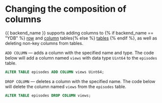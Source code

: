 # Changing the composition of columns

{{ backend_name }} supports adding columns to {% if backend_name == "YDB" %} [row](../../../../concepts/datamodel/table.md#row-oriented-tables) and [column](../../../../concepts/datamodel/table.md#column-oriented-tables) tables{% else %} [tables](../../../../concepts/datamodel/table.md) {% endif %}, as well as deleting non-key columns from tables.

`ADD COLUMN` — adds a column with the specified name and type. The code below will add a column named `views` with data type `Uint64` to the `episodes` table.

```sql
ALTER TABLE episodes ADD COLUMN views Uint64;
```

`DROP COLUMN` — deletes a column with the specified name. The code below will delete the column named `views` from the `episodes` table.

```sql
ALTER TABLE episodes DROP COLUMN views;
```